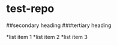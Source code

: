test-repo
=========
##secondary heading
###tertiary heading

*list item 1
*list item 2
*list item 3
